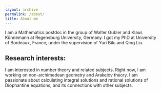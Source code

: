 ```yaml
---
layout: archive
permalink: /about/
title: About me
---
```


I am a Mathematics postdoc in the group of Walter Gubler and Klaus Künnemann at Regensburg University, Germany. I got my PhD at University of Bordeaux, France, under the supervision of Yuri Bilu and Qing Liu.

## Research interests:

I am interested in number theory and related subjects. Right now, I am working on non-archimedean geometry and Arakelov theory. 
I am passionate about calculating integral solutions and rational solutions of Diophantine equations, and its connections with other subjects.
